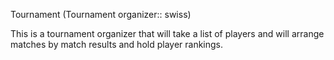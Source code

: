 Tournament (Tournament organizer:: swiss)

This is a tournament organizer that will take a list of players and will arrange
matches by match results and hold player rankings.

